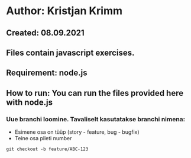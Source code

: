 # Author: Kristjan Krimm

## Created: 08.09.2021

## Files contain javascript exercises.

## Requirement: node.js

## How to run: You can run the files provided here with node.js

### Uue branchi loomine. Tavaliselt kasutatakse branchi nimena:

- Esimene osa on tüüp (story - feature, bug - bugfix)
- Teine osa pileti number
```
git checkout -b feature/ABC-123
```



